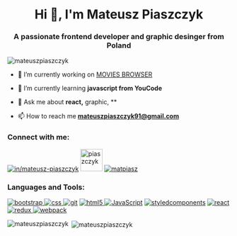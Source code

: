 <h1 align="center">Hi 👋, I'm Mateusz Piaszczyk</h1>
<h3 align="center">A passionate frontend developer and graphic desinger from Poland</h3>

<p align="left"> <img src="https://komarev.com/ghpvc/?username=mateuszpiaszczyk&label=Profile%20views&color=0e75b6&style=flat" alt="mateuszpiaszczyk" /> </p>

- 🔭 I’m currently working on [MOVIES BROWSER](https://mateuszpiaszczyk.github.io/MoviesBrowser/)

- 🌱 I’m currently learning **javascript from YouCode**

- 💬 Ask me about **react,** graphic, **

- 📫 How to reach me **mateuszpiaszczyk91@gmail.com**

<h3 align="left">Connect with me:</h3>
<p align="left">
<a href="https://linkedin.com/in/in/mateusz-piaszczyk" target="blank"><img src="https://skillicons.dev/icons?i=linkedin" alt="in/mateusz-piaszczyk" /></a>
<a href="https://fb.com/piaszczyk" target="blank"><img src="https://raw.githubusercontent.com/rahuldkjain/github-profile-readme-generator/master/src/images/icons/Social/facebook.svg" alt="piaszczyk" width="50" /></a>
<a href="https://instagram.com/matpiasz" target="blank"><img src="https://skillicons.dev/icons?i=instagram" alt="matpiasz" /></a>
</p>

<h3 align="left">Languages and Tools:</h3>

<p align="left"> <a href="https://getbootstrap.com" target="_blank" rel="noreferrer"><img src="https://skillicons.dev/icons?i=bootstrap" alt="bootstrap"/> </a> <a href="https://www.w3schools.com/css/" target="_blank" rel="noreferrer"> <img src="https://skillicons.dev/icons?i=css" alt="css"/>  </a> <a href="https://git-scm.com/" target="_blank" rel="noreferrer"> <img src="https://skillicons.dev/icons?i=git" alt="git"/></a> <a href="https://www.w3.org/html/" target="_blank" rel="noreferrer"><img src="https://skillicons.dev/icons?i=html" alt="html5"/> </a> <a href="https://developer.mozilla.org/en-US/docs/Web/JavaScript" target="_blank" rel="noreferrer"><img src="https://skillicons.dev/icons?i=js" alt="JavaScript"/></a>  <a href="https://styled-components.com" target="_blank" rel="noreferrer"><img src="https://skillicons.dev/icons?i=styledcomponents" alt="styledcomponents"/></a> <a href="https://reactjs.org/" target="_blank" rel="noreferrer"> <img src="https://skillicons.dev/icons?i=react" alt="react"/>  </a> <a href="https://redux.js.org" target="_blank" rel="noreferrer"> <img src="https://skillicons.dev/icons?i=redux" alt="redux"/> </a> <a href="https://webpack.js.org" target="_blank" rel="noreferrer"><img src="https://skillicons.dev/icons?i=webpack" alt="webpack"/> </a> </p>

<p><img align="left" src="https://github-readme-stats.vercel.app/api/top-langs?username=mateuszpiaszczyk&show_icons=true&locale=en&layout=compact" alt="mateuszpiaszczyk" /></p>

<p>&nbsp;<img align="center" src="https://github-readme-stats.vercel.app/api?username=mateuszpiaszczyk&show_icons=true&locale=en" alt="mateuszpiaszczyk" /></p>
